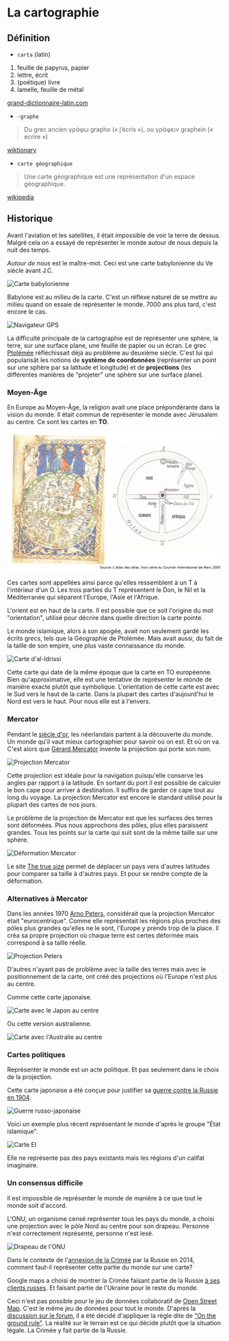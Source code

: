 # La cartographie

## Définition

* `carta` (latin)

1. feuille de papyrus, papier
2. lettre, écrit
3. (poétique) livre
4. lamelle, feuille de métal

[grand-dictionnaire-latin.com](https://www.grand-dictionnaire-latin.com/dictionnaire-latin-francais.php?parola=carta)

* `-graphe`

> Du grec ancien γράφω grapho (« j’écris »), ou γράφειν graphein (« écrire »)

[wiktionary](https://fr.wiktionary.org/wiki/-graphe)

* `carte géographique`

> Une carte géographique est une représentation d'un espace géographique.

[wikipedia](https://fr.wikipedia.org/wiki/Carte_g%C3%A9ographique)

## Historique

Avant l'aviation et les satellites, il était impossible de voir la terre de dessus. Malgré cela on a essayé de représenter le monde autour de nous depuis la nuit des temps.

*Autour de nous* est le maître-mot. Ceci est une carte babylonienne du Ve siècle avant J.C.

![Carte babylonienne](https://camo.githubusercontent.com/31f776c7a1d9f66fa697f90684656bff84a21f7e/68747470733a2f2f6765656b7964656d656e7469612e66696c65732e776f726470726573732e636f6d2f323031342f31312f327a703675306d2e6a7067)

Babylone est au milieu de la carte. C'est un réflexe naturel de se mettre au milieu quand on essaie de représenter le monde. 7000 ans plus tard, c'est encore le cas.

![Navigateur GPS](https://camo.githubusercontent.com/f08aa9903b60031c6dfe83c500e90890cf1a3de4/68747470733a2f2f75706c6f61642e77696b696d656469612e6f72672f77696b6970656469612f636f6d6d6f6e732f322f32632f476f736d6f72655f696e5f6265726c696e5f776974685f77696e43455f6f6e5f7472616e736f6e69635f363030302e6a7067)

La difficulté principale de la cartographie est de représenter une sphère, la terre, sur une surface plane, une feuille de papier ou un écran. Le grec [Ptolémée](https://fr.wikipedia.org/wiki/G%C3%A9ographie_(Ptol%C3%A9m%C3%A9e)) réfléchissait déjà au problème au deuxième siècle. C'est lui qui popularisât les notions de **système de coordonnées** (représenter un point sur une sphère par sa latitude et longitude) et de **projections** (les différentes manières de "projeter" une sphère sur une surface plane).

### Moyen-Âge

En Europe au Moyen-Âge, la religion avait une place prépondérante dans la vision du monde. Il était commun de représenter le monde avec Jérusalem au centre. Ce sont les cartes en **TO**.

![Carte en TO](images/to.png)

Ces cartes sont appellées ainsi parce qu'elles ressemblent à un T à l'intérieur d'un O. Les trois parties du T représentent le Don, le Nil et la Méditerranée qui séparent l'Europe, l'Asie et l'Afrique.

L'orient est en haut de la carte. Il est possible que ce soit l'origine du mot "orientation", utilisé pour décrire dans quelle direction la carte pointe.

Le monde islamique, alors à son apogée, avait non seulement gardé les écrits grecs, tels que la Géographie de Ptolémée. Mais avait aussi, du fait de la taille de son empire, une plus vaste connaissance du monde.

![Carte d'al-Idrissi](images/al-idrissi.png)

Cette carte qui date de la même époque que la carte en TO européenne. Bien qu'approximative, elle est une tentative de représenter le monde de manière exacte plutôt que symbolique. L'orientation de cette carte est avec le Sud vers le haut de la carte. Dans la plupart des cartes d'aujourd'hui le Nord est vers le haut. Pour nous elle est à l'envers.

### Mercator

Pendant le [siècle d'or](https://fr.wikipedia.org/wiki/Si%C3%A8cle_d%27or_n%C3%A9erlandais), les néerlandais partent à la découverte du monde. Un monde qu'il vaut mieux cartographier pour savoir où on est. Et où on va. C'est alors que [Gérard Mercator](https://fr.wikipedia.org/wiki/G%C3%A9rard_Mercator) invente la projection qui porte son nom.

![Projection Mercator](https://camo.githubusercontent.com/32e54b29aba10da5924dc8cf5bb0ae15be06f869/68747470733a2f2f75706c6f61642e77696b696d656469612e6f72672f77696b6970656469612f636f6d6d6f6e732f362f36322f557367735f6d61705f6d65726361746f722e737667)

Cette projection est idéale pour la navigation puisqu'elle conserve les angles par rapport à la latitude. En sortant du port il est possible de calculer le bon cape pour arriver à destination. Il suffira de garder ce cape tout au long du voyage. La projection Mercator est encore le standard utilisé pour la plupart des cartes de nos jours.

Le problème de la projection de Mercator est que les surfaces des terres sont déformées. Plus nous approchons des pôles, plus elles paraissent grandes. Tous les points sur la carte qui suit sont de la même taille sur une sphère.

![Déformation Mercator](https://camo.githubusercontent.com/d93a9dbfe48a95ce27e002e7f129c80dfd47c1b4/68747470733a2f2f75706c6f61642e77696b696d656469612e6f72672f77696b6970656469612f636f6d6d6f6e732f322f32342f546973736f745f696e64696361747269785f776f726c645f6d61705f4d65726361746f725f70726f6a2e737667)

Le site [The true size](https://thetruesize.com) permet de déplacer un pays vers d'autres latitudes pour comparer sa taille à d'autres pays. Et pour se rendre compte de la déformation.

### Alternatives à Mercator

Dans les années 1970 [Arno Peters](https://en.wikipedia.org/wiki/Arno_Peters), considérait que la projection Mercator était "eurocentrique". Comme elle représentait les régions plus proches des pôles plus grandes qu'elles ne le sont, l'Europe y prends trop de la place. Il créa sa propre projection où chaque terre est certes déformée mais correspond à sa taille réelle.

![Projection Peters](https://upload.wikimedia.org/wikipedia/commons/3/34/Gall%E2%80%93Peters_projection_SW.jpg)

D'autres n'ayant pas de problème avec la taille des terres mais avec le positionnement de la carte, ont créé des projections où l'Europe n'est plus au centre.

Comme cette carte japonaise.

![Carte avec le Japon au centre](https://camo.githubusercontent.com/74867f1aacd92d4c6970bf0a05c22b9d6dc1155e/68747470733a2f2f65787465726e616c2d707265766965772e726564642e69742f79496a6d41434b6b6d416737325a78524e774a574e37326b3869496352684f41316e4241657553454832732e6a70673f6175746f3d7765627026733d65336331386535313934613938366365366465316334333938633932336532656434393761363536)

Ou cette version australienne.

![Carte avec l'Australie au centre](https://camo.githubusercontent.com/6525ccfedac78d97ea15c62678eee274d36e1b86/68747470733a2f2f7777772e666c6f75726973682e6f72672f757073696465646f776e6d6170696d616765732f6d636172746875722d6c617267652e6a7067)

### Cartes politiques

Représenter le monde est un acte politique. Et pas seulement dans le choix de la projection.

Cette carte japonaise a été conçue pour justifier sa [guerre contre la Russie en 1904](https://fr.wikipedia.org/wiki/Guerre_russo-japonaise).

![Guerre russo-japonaise](https://camo.githubusercontent.com/79998e2e35547d6d638baeb689eb40de9d64f8c0/68747470733a2f2f63646e382e6f70656e63756c747572652e636f6d2f323031382f31312f31353233323235362f5275737369616e2d4f63746f7075732e6a7067)

Voici un exemple plus récent représentant le monde d'après le groupe "État islamique".

![Carte EI](https://camo.githubusercontent.com/dbe5a2819208d73ab9b117f512c1a95efcdc476d/68747470733a2f2f692e6b696e6a612d696d672e636f6d2f6761776b65722d6d656469612f696d6167652f75706c6f61642f732d2d57484c336b57502d2d2d2f635f7363616c652c666c5f70726f67726573736976652c715f38302c775f3830302f3739323633383432323338363231353439372e6a7067)

Elle ne représente pas des pays existants mais les régions d'un califat imaginaire.

### Un consensus difficile

Il est impossible de représenter le monde de manière à ce que tout le monde soit d'accord.

L'ONU, un organisme censé représenter tous les pays du monde, a choisi une projection avec le pôle Nord au centre pour son drapeau. Personne n'est correctement représenté, personne n'est lesé.

![Drapeau de l'ONU](https://camo.githubusercontent.com/7883093d4698d0382c9b400824dae45a4938caae/68747470733a2f2f75706c6f61642e77696b696d656469612e6f72672f77696b6970656469612f636f6d6d6f6e732f322f32662f466c61675f6f665f7468655f556e697465645f4e6174696f6e732e737667)

Dans le contexte de l'[annexion de la Crimée](https://fr.wikipedia.org/wiki/Crise_de_Crim%C3%A9e) par la Russie en 2014, comment faut-il représenter cette partie du monde sur une carte?

Google maps a choisi de montrer la Crimée faisant partie de la Russie [à ses clients russes](https://www.theguardian.com/technology/2014/apr/22/google-maps-russia-crimea-federation). Et faisant partie de l'Ukraine pour le reste du monde.

Ceci n'est pas possible pour le jeu de données collaboratif de [Open Street Map](https://fr.wikipedia.org/wiki/OpenStreetMap). C'est le même jeu de données pour tout le monde. D'après la [discussion sur le forum](https://help.openstreetmap.org/questions/35048/why-crimea-is-in-russian-federation), il a été décidé d'appliquer la règle dite de ["On the ground rule"](https://wiki.openstreetmap.org/wiki/Disputes#On_the_Ground_Rule). La réalité sur le terrain est ce qui décide plutôt que la situation légale. La Crimée y fait partie de la Russie.